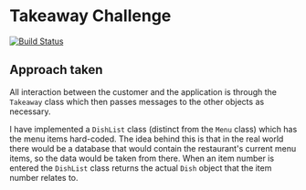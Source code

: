 Takeaway Challenge
==================

[![Build Status](https://travis-ci.org/james-miller/takeaway-challenge.svg?branch=master)](https://travis-ci.org/james-miller/takeaway-challenge)

Approach taken
--------------

All interaction between the customer and the application is through the ```Takeaway``` class which then passes messages to the other objects as necessary.

I have implemented a ```DishList``` class (distinct from the ```Menu``` class) which has the menu items hard-coded. The idea behind this is that in the real world there would be a database that would contain the restaurant's current menu items, so the data would be taken from there. When an item number is entered the ```DishList``` class returns the actual ```Dish``` object that the item number relates to.
